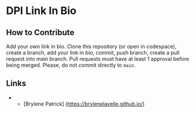 # DPI Link In Bio

## How to Contribute
Add your own link in bio. Clone this repository (or open in codespace), create a branch, add your link in bio, commit, push branch, create a pull request into main branch. Pull requests must have at least 1 approval before being merged. Please, do not commit directly to `main`. 


## Links
- * [Brylene Patrick] (https://brylenelavelle.github.io/)
